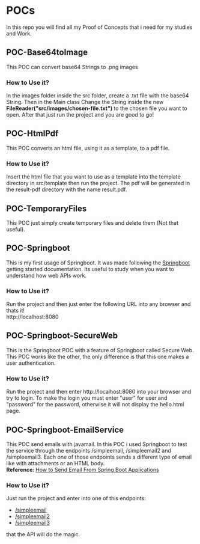 # POCs

In this repo you will find all my Proof of Concepts that i need for my studies and Work.

## POC-Base64toImage
This POC can convert base64 Strings to .png images<br>
### How to Use it?
In the images folder inside the src folder, create a .txt file with the base64 String. Then in the Main class Change the String inside the new <strong>FileReader("src/images/chosen-file.txt")</strong> to the chosen file you want to open. After that just run the project and you are good to go!

## POC-HtmlPdf
This POC converts an html file, using it as a template, to a pdf file.<br>
### How to Use it?
Insert the html file that you want to use as a template into the template directory in src/template then run the project. The pdf will be generated in the result-pdf directory with the name result.pdf.


## POC-TemporaryFiles
This POC just simply create temporary files and delete them (Not that useful).

## POC-Springboot
This is my first usage of Springboot. It was made following the <a href="https://spring.io/guides/gs/spring-boot/">Springboot</a> getting started documentation. Its useful to study when you want to understand how web APIs work. 
### How to Use it?
Run the project and then just enter the following URL into any browser and thats it!<br>
http://localhost:8080

## POC-Springboot-SecureWeb
This is the Springboot POC with a feature of Springboot called Secure Web. This POC works like the other, the only difference is that this one makes a user authentication.
### How to Use it?
Run the project and then enter http://localhost:8080 into your browser and try to login. To make the login you must enter "user" for user and "password" for the password, otherwise it will not display the hello.html page.

## POC-Springboot-EmailService
This POC send emails with javamail. In this POC i used Springboot to test the service through the endpoints /simpleemail, /simpleemail2 and /simpleemail3. Each one of those endpoints sends a different type of email like with attachments or an HTML body.<br>
<strong>Reference: </strong><a href="https://www.quickprogrammingtips.com/spring-boot/how-to-send-email-from-spring-boot-applications.html">How to Send Email From Spring Boot Applications</a>

### How to Use it?
Just run the project and enter into one of this endpoints:
<ul>
  <li>
    <a href="http://localhost:8080/simpleemail">/simpleemail</a>
  </li>
  <li>
    <a href="http://localhost:8080/simpleemail2">/simpleemail2</a>
  </li>
  <li>
    <a href="http://localhost:8080/simpleemail3">/simpleemail3</a>
  </li>
</ul>
that the API will do the magic.
